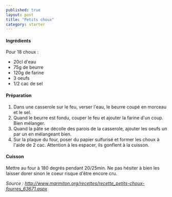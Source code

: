 ```yaml
---
published: true
layout: post
title: "Petits choux"
category: starter
---
```


#### Ingrédients
Pour 18 choux :
- 20cl d'eau
- 75g de beurre
- 120g de farine
- 3 oeufs
- 1/2 cac de sel


#### Préparation
1. Dans une casserole sur le feu, verser l'eau, le beurre coupé en morceau et le sel.
2. Quand le beurre est fondu, couper le feu et ajouter la farine d'un coup. Bien mélanger.
3. Quand la pâte se décolle des parois de la casserole, ajouter les oeufs un par un en mélangeant bien.
4. Sur la plaque du four, poser du papier sulfurisé et former les choux à l'aide de 2 cac. Attention à les espacer, ils gonflent à la cuisson.
  

#### Cuisson
Mettre au four à 180 degrés pendant 20/25min. Ne pas hésiter à bien les laisser dorer sinon le coeur risque d'être encore cru.


*Source : http://www.marmiton.org/recettes/recette_petits-choux-fourres_63671.aspx*